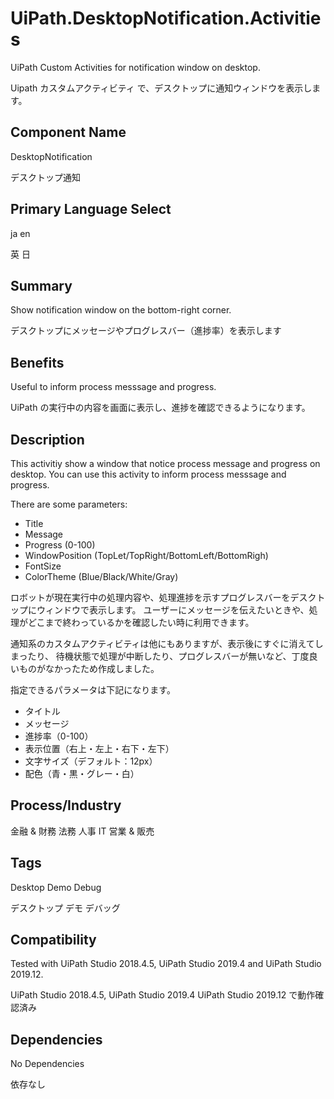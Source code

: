 # UiPath.DesktopNotification.Activities

UiPath Custom Activities for notification window on desktop.

Uipath カスタムアクティビティ で、デスクトップに通知ウィンドウを表示します。

## Component Name

DesktopNotification

デスクトップ通知

## Primary Language Select

ja en

英 日

## Summary

Show notification window on the bottom-right corner.

デスクトップにメッセージやプログレスバー（進捗率）を表示します

## Benefits

Useful to inform process messsage and progress. 

UiPath の実行中の内容を画面に表示し、進捗を確認できるようになります。

## Description

This activitiy show a window that notice process message and progress on desktop.
You can use this activity to inform process messsage and progress.

There are some parameters:

- Title
- Message
- Progress (0-100)
- WindowPosition (TopLet/TopRight/BottomLeft/BottomRigh)
- FontSize
- ColorTheme (Blue/Black/White/Gray)

ロボットが現在実行中の処理内容や、処理進捗を示すプログレスバーをデスクトップにウィンドウで表示します。
ユーザーにメッセージを伝えたいときや、処理がどこまで終わっているかを確認したい時に利用できます。

通知系のカスタムアクティビティは他にもありますが、表示後にすぐに消えてしまったり、
待機状態で処理が中断したり、プログレスバーが無いなど、丁度良いものがなかったため作成しました。

指定できるパラメータは下記になります。

- タイトル
- メッセージ
- 進捗率（0-100）
- 表示位置（右上・左上・右下・左下）
- 文字サイズ（デフォルト：12px）
- 配色（青・黒・グレー・白）



## Process/Industry

金融 & 財務 法務 人事 IT 営業 & 販売

## Tags

Desktop Demo Debug

デスクトップ デモ デバッグ
  
## Compatibility

Tested with UiPath Studio 2018.4.5, UiPath Studio 2019.4 and UiPath Studio 2019.12.

UiPath Studio 2018.4.5, UiPath Studio 2019.4 UiPath Studio 2019.12 で動作確認済み

## Dependencies

No Dependencies

依存なし


